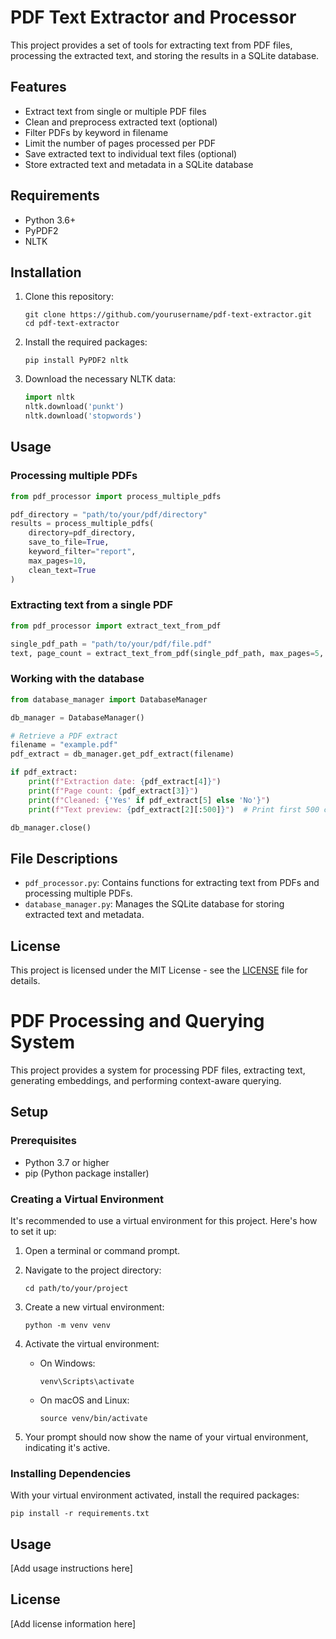 # PDF Text Extractor and Processor

This project provides a set of tools for extracting text from PDF files, processing the extracted text, and storing the results in a SQLite database.

## Features

- Extract text from single or multiple PDF files
- Clean and preprocess extracted text (optional)
- Filter PDFs by keyword in filename
- Limit the number of pages processed per PDF
- Save extracted text to individual text files (optional)
- Store extracted text and metadata in a SQLite database

## Requirements

- Python 3.6+
- PyPDF2
- NLTK

## Installation

1. Clone this repository:
   ```
   git clone https://github.com/yourusername/pdf-text-extractor.git
   cd pdf-text-extractor
   ```

2. Install the required packages:
   ```
   pip install PyPDF2 nltk
   ```

3. Download the necessary NLTK data:
   ```python
   import nltk
   nltk.download('punkt')
   nltk.download('stopwords')
   ```

## Usage

### Processing multiple PDFs

```python
from pdf_processor import process_multiple_pdfs

pdf_directory = "path/to/your/pdf/directory"
results = process_multiple_pdfs(
    directory=pdf_directory,
    save_to_file=True,
    keyword_filter="report",
    max_pages=10,
    clean_text=True
)
```

### Extracting text from a single PDF

```python
from pdf_processor import extract_text_from_pdf

single_pdf_path = "path/to/your/pdf/file.pdf"
text, page_count = extract_text_from_pdf(single_pdf_path, max_pages=5, clean_text=True)
```

### Working with the database

```python
from database_manager import DatabaseManager

db_manager = DatabaseManager()

# Retrieve a PDF extract
filename = "example.pdf"
pdf_extract = db_manager.get_pdf_extract(filename)

if pdf_extract:
    print(f"Extraction date: {pdf_extract[4]}")
    print(f"Page count: {pdf_extract[3]}")
    print(f"Cleaned: {'Yes' if pdf_extract[5] else 'No'}")
    print(f"Text preview: {pdf_extract[2][:500]}")  # Print first 500 characters

db_manager.close()
```

## File Descriptions

- `pdf_processor.py`: Contains functions for extracting text from PDFs and processing multiple PDFs.
- `database_manager.py`: Manages the SQLite database for storing extracted text and metadata.

## License

This project is licensed under the MIT License - see the [LICENSE](LICENSE) file for details.
# PDF Processing and Querying System

This project provides a system for processing PDF files, extracting text, generating embeddings, and performing context-aware querying.

## Setup

### Prerequisites

- Python 3.7 or higher
- pip (Python package installer)

### Creating a Virtual Environment

It's recommended to use a virtual environment for this project. Here's how to set it up:

1. Open a terminal or command prompt.

2. Navigate to the project directory:
   ```
   cd path/to/your/project
   ```

3. Create a new virtual environment:
   ```
   python -m venv venv
   ```

4. Activate the virtual environment:
   - On Windows:
     ```
     venv\Scripts\activate
     ```
   - On macOS and Linux:
     ```
     source venv/bin/activate
     ```

5. Your prompt should now show the name of your virtual environment, indicating it's active.

### Installing Dependencies

With your virtual environment activated, install the required packages:

```
pip install -r requirements.txt
```

## Usage

[Add usage instructions here]

## License

[Add license information here]
